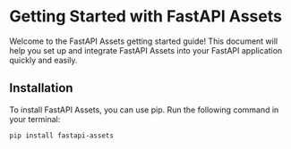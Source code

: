 # Getting Started with FastAPI Assets
Welcome to the FastAPI Assets getting started guide! This document will help you set up and integrate FastAPI Assets into your FastAPI application quickly and easily.

## Installation
To install FastAPI Assets, you can use pip. Run the following command in your terminal:

```bash
pip install fastapi-assets
```
